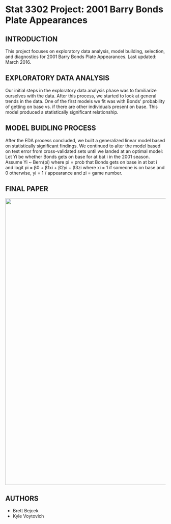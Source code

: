 # Stat 3302 Project: 2001 Barry Bonds Plate Appearances

INTRODUCTION
------------

This project focuses on exploratory data analysis, model building, selection, and diagnostics for 2001 Barry Bonds Plate Appearances. Last updated: March 2016.

EXPLORATORY DATA ANALYSIS
-------------------------

Our initial steps in the exploratory data analysis phase was to familiarize ourselves with the data. After this process, we started to look at general trends in the data. One of the first models we fit was with Bonds' probability of getting on base vs. if there are other individuals present on base. This model produced a statistically significant relationship.

MODEL BUIDLING PROCESS
-------

After the EDA process concluded, we built a generalized linear model based on statistically significant findings. We continued to alter the model based on test error from cross-validated sets until we landed at an optimal model:
Let Yi be whether Bonds gets on base for at bat i in the 2001 season. Assume Yi ~ Bern(pi) where pi = prob that Bonds gets
on base in at bat i and logit pi = β0 + β1xi + β2yi + β3zi where xi = 1 if someone is on base and 0 otherwise, yi = 1 / appearance and zi = game number.

FINAL PAPER
-------

<img src="barrybonds.jpg" width = "900">

AUTHORS
-------
* Brett Bejcek
* Kyle Voytovich
